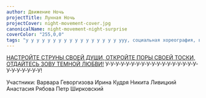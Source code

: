 ```yaml
---
author: Движение Ночь
projectTitle: Лунная Ночь
projectCover: night-movement-cover.jpg
canonicalName: night-movement-night-surprise
coverColor: "255,0,0"
tags: "у у у у у у у у у у у у у у у у у ууу, социальная хореография, вчерашний неотчужденный праздник, рассеянная коллективность, спортивный интерес, эксплуатация скрытой мотивации, контингентность"
---
```


[НАСТРОЙТЕ СТРУНЫ СВОЕЙ ДУШИ, ОТКРОЙТЕ ПОРЫ СВОЕЙ ТОСКИ, ОТДАЙТЕСЬ ЗОВУ ТЕМНОЙ ЛЮБВИ!][1]
У-У-У-У-У-У-У-У-У-У-У-У-У-У-У-У-У-У-У-У-У-У-У-У-У!

Участники:
Варвара Геворгизова
Ирина Кудря
Никита Ливицкий
Анастасия Рябова
Петр Ширковский

[1]:	https://docs.google.com/spreadsheets/d/1GdybxXPAEA0ffuAYGo9Rb-hGfRQFyq-mLhZq_0tRH-c/edit#gid=17508496
